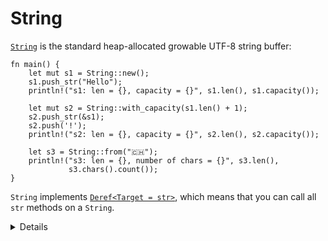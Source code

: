 # String

[`String`][1] is the standard heap-allocated growable UTF-8 string buffer:

```rust,editable
fn main() {
    let mut s1 = String::new();
    s1.push_str("Hello");
    println!("s1: len = {}, capacity = {}", s1.len(), s1.capacity());

    let mut s2 = String::with_capacity(s1.len() + 1);
    s2.push_str(&s1);
    s2.push('!');
    println!("s2: len = {}, capacity = {}", s2.len(), s2.capacity());

    let s3 = String::from("🇨🇭");
    println!("s3: len = {}, number of chars = {}", s3.len(),
             s3.chars().count());
}
```

`String` implements [`Deref<Target = str>`][2], which means that you can call all
`str` methods on a `String`.

[1]: https://doc.rust-lang.org/std/string/struct.String.html
[2]: https://doc.rust-lang.org/std/string/struct.String.html#deref-methods-str

<details>

* `String::new` returns a new empty string, use `String::with capacity` when you know how much data you want to push to the string.
* `String::len` returns the size of the `String` in bytes (which can be different from its length in characters).
* `String::chars` returns an iterator over the actual characters. Note that a `char` can be different from what a human will consider a "character" due to [grapheme clusters](https://docs.rs/unicode-segmentation/latest/unicode_segmentation/struct.Graphemes.html).
*  When people refer to strings they could either be talking about `&str` or `String`.  
* When a type implements `Deref<Target = T>`, the compiler will let you transparently call methods from `T`.
    * `String` implements `Deref<Target = str>` which transparently gives it access to `str`'s methods.
    * Write and compare `let s3 = s1.deref();` and  `let s3 = &*s1`;.
* `String` is implemented as a wrapper around a vector of bytes, many of the operations you see supported on vectors are also supported on `String`, but with some extra guarantees.
* Compare the different ways to index a String by using `s3[i]` and `s3.chars.nth(i).unwrap()` where `i` is in-bound, out-of-bounds, and "on" the flag unicode character.

</details>
